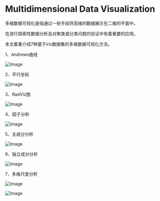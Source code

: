 # Multidimensional Data Visualization

多维数据可视化是指通过一些手段将高维的数据展示在二维的平面中。

在进行探索性数据分析及对聚类或分类问题的验证中有着重要的应用。

本文着重介绍7种基于iris数据集的多维数据可视化方法。

1、Andrews曲线

![Image](https://github.com/ccc-hhh/Multidimensional-Data-Visualization/blob/master/image/1.jpeg)

2、平行坐标

![Image](https://github.com/ccc-hhh/Multidimensional-Data-Visualization/blob/master/image/2.jpeg)

3、RadViz图

![Image](https://github.com/ccc-hhh/Multidimensional-Data-Visualization/blob/master/image/3.jpeg)

4、因子分析

![Image](https://github.com/ccc-hhh/Multidimensional-Data-Visualization/blob/master/image/4.jpeg)

5、主成分分析

![Image](https://github.com/ccc-hhh/Multidimensional-Data-Visualization/blob/master/image/5.jpeg)

6、独立成分分析

![Image](https://github.com/ccc-hhh/Multidimensional-Data-Visualization/blob/master/image/6.jpeg)

7、多维尺度分析

![Image](https://github.com/ccc-hhh/Multidimensional-Data-Visualization/blob/master/image/7.jpeg)

![Image](https://github.com/ccc-hhh/Multidimensional-Data-Visualization/blob/master/image/plane.png)
